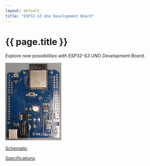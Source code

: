 ```yaml
---
layout: default
title: "ESP32-S3 Uno Development Board"
---
```


{{ page.title }}
================

<i>Explore new possibilities with ESP32-S3 UNO Development Board.</i>

<img src="assets/ESP32-Uno-assembled.jpg" width="35%"/>

[Schematic](schematic.md)

[Specifications](specs.md)
